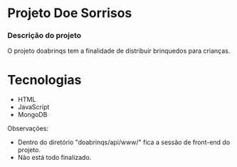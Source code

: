 # Projeto Doe Sorrisos #

### Descrição do projeto ###

O projeto doabrinqs tem a finalidade de distribuir brinquedos para crianças.

# Tecnologias #
- HTML
- JavaScript
- MongoDB


Observações:
- Dentro do diretório "doabrinqs/api/www/" fica a sessão de front-end do projeto.
- Não está todo finalizado.
